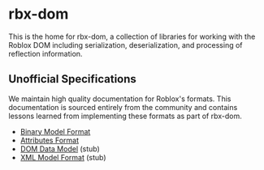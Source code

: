 # rbx-dom
This is the home for rbx-dom, a collection of libraries for working with the Roblox DOM including serialization, deserialization, and processing of reflection information.

## Unofficial Specifications
We maintain high quality documentation for Roblox's formats. This documentation is sourced entirely from the community and contains lessons learned from implementing these formats as part of rbx-dom.

* [Binary Model Format](binary.md)
* [Attributes Format](attributes.md)
* [DOM Data Model](dom.md) (stub)
* [XML Model Format](xml.md) (stub)

